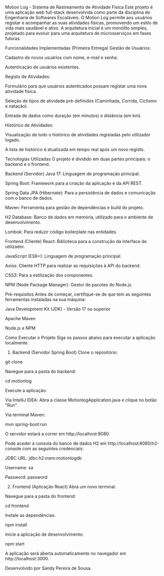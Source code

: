 Motion Log - Sistema de Rastreamento de Atividade Física
Este projeto é uma aplicação web full-stack desenvolvida como parte da disciplina de Engenharia de Softwares Escaláveis. O Motion Log permite aos usuários registar e acompanhar as suas atividades físicas, promovendo um estilo de vida mais saudável e ativo. A arquitetura inicial é um monólito simples, projetado para evoluir para uma arquitetura de microsserviços em fases futuras.

Funcionalidades Implementadas (Primeira Entrega)
Gestão de Usuários:

Cadastro de novos usuários com nome, e-mail e senha.

Autenticação de usuários existentes.

Registo de Atividades:

Formulário para que usuários autenticados possam registar uma nova atividade física.

Seleção de tipos de atividade pré-definidos (Caminhada, Corrida, Ciclismo e natação).

Entrada de dados como duração (em minutos) e distância (em km).

Histórico de Atividades:

Visualização de todo o histórico de atividades registadas pelo utilizador logado.

A lista de histórico é atualizada em tempo real após um novo registo.

Tecnologias Utilizadas
O projeto é dividido em duas partes principais: o backend e o frontend.

Backend (Servidor)
Java 17: Linguagem de programação principal.

Spring Boot: Framework para a criação da aplicação e da API REST.

Spring Data JPA (Hibernate): Para a persistência de dados e comunicação com o banco de dados.

Maven: Ferramenta para gestão de dependências e build do projeto.

H2 Database: Banco de dados em memória, utilizado para o ambiente de desenvolvimento.

Lombok: Para reduzir código boilerplate nas entidades.

Frontend (Cliente)
React: Biblioteca para a construção da interface de utilizador.

JavaScript (ES6+): Linguagem de programação principal.

Axios: Cliente HTTP para realizar as requisições à API do backend.

CSS3: Para a estilização dos componentes.

NPM (Node Package Manager): Gestor de pacotes do Node.js.

Pré-requisitos
Antes de começar, certifique-se de que tem as seguintes ferramentas instaladas na sua máquina:

Java Development Kit (JDK) - Versão 17 ou superior

Apache Maven

Node.js e NPM

Como Executar o Projeto
Siga os passos abaixo para executar a aplicação localmente.

1. Backend (Servidor Spring Boot)
Clone o repositório:

git clone <url-do-seu-repositorio>

Navegue para a pasta do backend:

cd motionlog

Execute a aplicação:

Via IntelliJ IDEA: Abra a classe MotionlogApplication.java e clique no botão "Run".

Via terminal Maven:

mvn spring-boot:run

O servidor estará a correr em http://localhost:8080.

Pode aceder à consola do banco de dados H2 em http://localhost:8080/h2-console com as seguintes credenciais:

JDBC URL: jdbc:h2:mem:motionlogdb

Username: sa

Password: password

2. Frontend (Aplicação React)
Abra um novo terminal.

Navegue para a pasta do frontend:

cd frontend

Instale as dependências:

npm install

Inicie a aplicação de desenvolvimento:

npm start

A aplicação será aberta automaticamente no navegador em http://localhost:3000.

Desenvolvido por Sandy Pereira de Sousa.